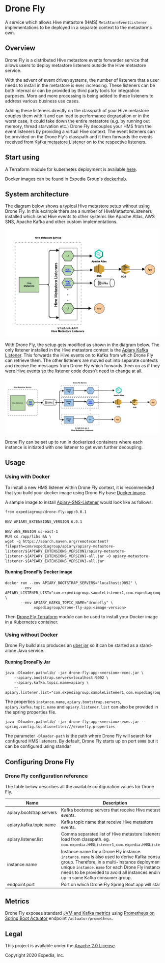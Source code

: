 # Drone Fly
A service which allows Hive metastore (HMS) `MetaStoreEventListener` implementations to be deployed in a separate context to the metastore's own.

## Overview
Drone Fly is a distributed Hive metastore events forwarder service that allows users to deploy metastore listeners outside the Hive metastore service.

With the advent of event driven systems, the number of listeners that a user needs to install in the metastore is ever increasing. These listeners can be both internal or can be provided by third party tools for integration purposes. More and more processing is being added to these listeners to address various business use cases.

Adding these listeners directly on the classpath of your Hive metastore couples them with it and can lead to performance degradation or in the worst case, it could take down the entire metastore (e.g. by running out memory, thread starvation etc.) Drone Fly decouples your HMS from the event listeners by providing a virtual Hive context. The event listeners can be provided on the Drone Fly's classpath and it then forwards the events received from [Kafka metastore Listener](https://github.com/ExpediaGroup/apiary-extensions/tree/master/apiary-metastore-events/kafka-metastore-events/kafka-metastore-listener) on to the respective listeners.

## Start using

A Terraform module for kubernetes deployment is available [here](https://github.com/ExpediaGroup/apiary-drone-fly).

Docker images can be found in Expedia Group's [dockerhub](https://hub.docker.com/search/?q=expediagroup%2Fdrone-fly&type=image).

## System architecture

The diagram below shows a typical Hive metastore setup without using Drone Fly. In this example there are a number of HiveMetastoreListeners installed which send Hive events to other systems like Apache Atlas, AWS SNS, Apache Kafka and other custom implementations.

![Hive Metastore setup without Drone Fly.](drone-fly-before.png "Multiple Hive metastore listeners are deployed in HMS context.")

With Drone Fly, the setup gets modified as shown in the diagram below. The only listener installed in the Hive metastore context is the [Apiary Kafka Listener](https://github.com/ExpediaGroup/apiary-extensions/tree/master/apiary-metastore-events/kafka-metastore-events/kafka-metastore-listener). This forwards the Hive events on to Kafka from which Drone Fly can retrieve them. The other listeners are moved out into separate contexts and receive the messages from Drone Fly which forwards them on as if they were Hive events so the listener code doesn't need to change at all.

![Hive Metastore setup with Drone Fly.](drone-fly-after.png "Only one Hive metastore listener is deployed in HMS context and others are deployed in Drone Fly context")

Drone Fly can be set up to run in dockerized containers where each instance is initiated with one listener to get even further decoupling.

## Usage
### Using with Docker

To install a new HMS listener within Drone Fly context, it is recommended that you build your docker image using Drone Fly base [Docker image](https://hub.docker.com/r/expediagroup/drone-fly-app).

A sample image to install [Apiary-SNS-Listener](https://github.com/ExpediaGroup/apiary-extensions/tree/master/apiary-metastore-events/sns-metastore-events/apiary-metastore-listener) would look like as follows:

```
from expediagroup/drone-fly-app:0.0.1

ENV APIARY_EXTENSIONS_VERSION 6.0.1

ENV AWS_REGION us-east-1
RUN cd /app/libs && \
wget -q https://search.maven.org/remotecontent?filepath=com/expediagroup/apiary/apiary-metastore-listener/${APIARY_EXTENSIONS_VERSION}/apiary-metastore-listener-${APIARY_EXTENSIONS_VERSION}-all.jar -O apiary-metastore-listener-${APIARY_EXTENSIONS_VERSION}-all.jar
```

#### Running DroneFly Docker image

	docker run --env APIARY_BOOTSTRAP_SERVERS="localhost:9092" \
		   --env APIARY_LISTENER_LIST="com.expediagroup.sampleListener1,com.expediagroup.sampleListener2" \
		   --env APIARY_KAFKA_TOPIC_NAME="dronefly" \
		         expediagroup/drone-fly-app:<image-version>

Then [Drone Fly Terraform](https://github.com/ExpediaGroup/apiary-drone-fly) module can be used to install your Docker image in a Kubernetes container.


### Using without Docker

Drone Fly build also produces an [uber jar](https://mvnrepository.com/artifact/com.expediagroup/drone-fly-app) so it can be started as a stand-alone Java service.

#### Running DroneFly Jar

	java -Dloader.path=lib/ -jar drone-fly-app-<version>-exec.jar \
		--apiary.bootstrap.servers=localhost:9092 \
		--apiary.kafka.topic.name=apiary \
		--apiary.listener.list="com.expediagroup.sampleListener1,com.expediagroup.sampleListener2"	
	
The properties `instance.name`, `apiary.bootstrap.servers`, `apiary.kafka.topic.name` and `apiary.listener.list` can also be provided in the spring properties file.
	
	java -Dloader.path=lib/ -jar drone-fly-app-<version>-exec.jar --spring.config.location=file:///dronefly.properties
	
The parameter `-Dloader-path` is the path where Drone Fly will search for configured HMS listeners. By default, Drone Fly starts up on port `8008` but it can be configured using standar

## Configuring Drone Fly

### Drone Fly configuration reference
The table below describes all the available configuration values for Drone Fly.

| Name | Description | Type | Default | Required |
|------|-------------|------|---------|:--------:|
| apiary.bootstrap.servers | Kafka bootstrap servers that receive Hive metastore events. | `string` | n/a | yes |
| apiary.kafka.topic.name | Kafka topic name that receive Hive metastore events. | `string` | n/a | yes |
| apiary.listener.list | Comma separated list of Hive metastore listeners to load from classpath. eg. `com.expedia.HMSListener1,com.expedia.HMSListener2` | `string` | `"com.expediagroup.dataplatform.dronefly.app.service.listener.LoggingMetastoreListener"` | no |
| instance.name | Instance name for a Drone Fly instance. `instance.name` is also used to derive Kafka consumer group. Therefore, in a multi-instance deployment, unique `instance.name` for each Drone Fly instance needs to be provided to avoid all instances ending up in same Kafka consumer group. | `string` | `drone-fly` | no |
| endpoint.port | Port on which Drone Fly Spring Boot app will start. | `string` | `8008` | no |


## Metrics

Drone Fly exposes standard [JVM and Kafka metrics](https://docs.spring.io/spring-boot/docs/current/reference/htmlsingle/#production-ready-metrics-meter) using [Prometheus on Spring Boot Actuator](https://docs.spring.io/spring-boot/docs/current/reference/html/production-ready-features.html#production-ready-metrics-export-prometheus) endpoint `/actuator/prometheus`.

## Legal
This project is available under the [Apache 2.0 License](http://www.apache.org/licenses/LICENSE-2.0.html).

Copyright 2020 Expedia, Inc.


